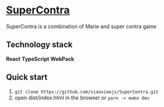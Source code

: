 # [SuperContra](https://github.com/xiaoxiaojx/SuperContra)

SuperContra is a combination of Marie and super contra game

## Technology stack
**React** **TypeScript** **WebPack**

## Quick start
1. `git clone https://github.com/xiaoxiaojx/SuperContra.git`
2. open dist/index.html in the browser or
`yarn -> make dev`